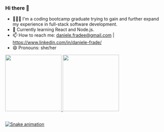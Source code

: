 ### Hi there 👋

- 👩🏼‍💻 I'm a coding bootcamp graduate trying to gain and further expand my experience in full-stack software development.
- 🌱 Currently learning React and Node.js.
- 📫 How to reach me: daniele.fradee@gmail.com | https://www.linkedin.com/in/daniele-frade/ 
- 😄 Pronouns: she/her


</div>
<div>
  <a href="https://github.com/rafaballerini">
  <img height="180em" src="https://github-readme-stats.vercel.app/api?username=daniele-frade&show_icons=true&theme=dracula&include_all_commits=true&count_private=true"/>
  <img height="180em" src="https://github-readme-stats.vercel.app/api/top-langs/?username=daniele-frade&layout=compact&langs_count=7&theme=dracula"/>
</div>
</div>

##

 ![Snake animation](https://github.com/daniele-frade)


